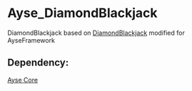 # Ayse_DiamondBlackjack

DiamondBlackjack based on [DiamondBlackjack](https://github.com/rubbertoe98/DiamondBlackjack) modified for AyseFramework

## Dependency:
[Ayse Core](https://github.com/ayse-framework/Ayse_Core)